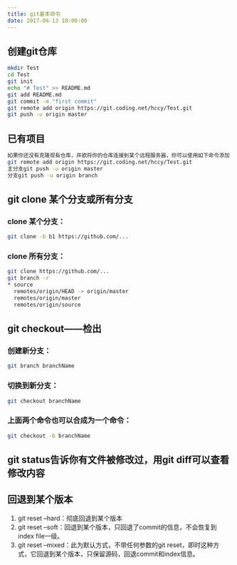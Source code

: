 ```yaml
---
title: git基本命令
date: 2017-06-13 10:00:00
---
```


## 创建git仓库
``` bash
mkdir Test
cd Test
git init
echo "# Test" >> README.md
git add README.md
git commit -m "first commit"
git remote add origin https://git.coding.net/hccy/Test.git
git push -u origin master
```

## 已有项目 
``` bash
如果你还没有克隆现有仓库，并欲将你的仓库连接到某个远程服务器，你可以使用如下命令添加
git remote add origin https://git.coding.net/hccy/Test.git
主分支git push -u origin master
分支git push -u origin branch
```

## git clone 某个分支或所有分支
### clone 某个分支：
``` bash
git clone -b b1 https://github.com/...
```
### clone 所有分支：
``` bash
git clone https://github.com/...
git branch -r
* source
  remotes/origin/HEAD -> origin/master
  remotes/origin/master
  remotes/origin/source
```

## git checkout——检出
### 创建新分支：
``` bash
git branch branchName
```
### 切换到新分支：
``` bash
git checkout branchName
```
### 上面两个命令也可以合成为一个命令：
``` bash
git checkout -b branchName
```

## **git status告诉你有文件被修改过，用git diff可以查看修改内容**


## 回退到某个版本
1. git reset –hard：彻底回退到某个版本
2. git reset –soft：回退到某个版本，只回退了commit的信息，不会恢复到index file一级。
3. git reset –mixed：此为默认方式，不带任何参数的git reset，即时这种方式，它回退到某个版本，只保留源码，回退commit和index信息。 